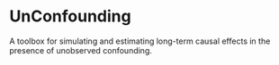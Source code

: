 # UnConfounding
A toolbox for simulating and estimating long-term causal effects in the presence of unobserved confounding.

